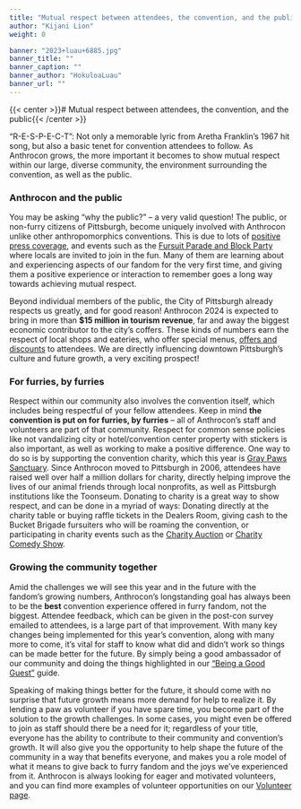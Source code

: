 ```yaml
---
title: "Mutual respect between attendees, the convention, and the public"
author: "Kijani Lion"
weight: 0

banner: "2023+luau+6885.jpg"
banner_title: ""
banner_caption: ""
banner_author: "HokuloaLuau"
banner_url: ""
---
```


{{< center >}}# Mutual respect between attendees, the convention, and the public{{< /center >}}

“R-E-S-P-E-C-T”: Not only a memorable lyric from Aretha Franklin’s 1967 hit song, but also a basic tenet for convention attendees to follow. As Anthrocon grows, the more important it becomes to show mutual respect within our large, diverse community, the environment surrounding the convention, as well as the public.

### Anthrocon and the public

You may be asking “why the public?” – a very valid question! The public, or non-furry citizens of Pittsburgh, become uniquely involved with Anthrocon unlike other anthropomorphics conventions. This is due to lots of [positive press coverage](https://www.visitpittsburgh.com/pittsburgh-anthrocon/), and events such as the [Fursuit Parade and Block Party](https://www.anthrocon.org/parade-block-party) where locals are invited to join in the fun. Many of them are learning about and experiencing aspects of our fandom for the very first time, and giving them a positive experience or interaction to remember goes a long way towards achieving mutual respect.

Beyond individual members of the public, the City of Pittsburgh already respects us greatly, and for good reason! Anthrocon 2024 is expected to bring in more than **$15 million in tourism revenue**, far and away the biggest economic contributor to the city’s coffers. These kinds of numbers earn the respect of local shops and eateries, who offer special menus, [offers and discounts](https://www.anthrocon.org/2024-deals-and-offers) to attendees. We are directly influencing downtown Pittsburgh’s culture and future growth, a very exciting prospect!

### For furries, by furries

Respect within our community also involves the convention itself, which includes being respectful of your fellow attendees. Keep in mind **the convention is put on for furries, by furries** – all of Anthrocon’s staff and volunteers are part of that community. Respect for common sense policies like not vandalizing city or hotel/convention center property with stickers is also important, as well as working to make a positive difference. One way to do so is by supporting the convention charity, which this year is [Gray Paws Sanctuary](https://www.anthrocon.org/charity). Since Anthrocon moved to Pittsburgh in 2006, attendees have raised well over half a million dollars for charity, directly helping improve the lives of our animal friends through local nonprofits, as well as Pittsburgh institutions like the Toonseum. Donating to charity is a great way to show respect, and can be done in a myriad of ways: Donating directly at the charity table or buying raffle tickets in the Dealers Room, giving cash to the Bucket Brigade fursuiters who will be roaming the convention, or participating in charity events such as the [Charity Auction](https://anthrocon.sched.com/event/1eOZh/charity-auction) or [Charity Comedy Show](https://anthrocon.sched.com/event/1eOQt/anthrocons-annual-charity-comedy-show).

### Growing the community together

Amid the challenges we will see this year and in the future with the fandom’s growing numbers, Anthrocon’s longstanding goal has always been to be the **best** convention experience offered in furry fandom, not the biggest. Attendee feedback, which can be given in the post-con survey emailed to attendees, is a large part of that improvement. With many key changes being implemented for this year’s convention, along with many more to come, it’s vital for staff to know what did and didn’t work so things can be made better for the future. By simply being a good ambassador of our community and doing the things highlighted in our [“Being a Good Guest”](https://www.anthrocon.org/guides/being-a-good-guest-at-a-convention) guide.

Speaking of making things better for the future, it should come with no surprise that future growth means more demand for help to realize it. By lending a paw as volunteer if you have spare time, you become part of the solution to the growth challenges. In some cases, you might even be offered to join as staff should there be a need for it; regardless of your title, everyone has the ability to contribute to their community and convention’s growth. It will also give you the opportunity to help shape the future of the community in a way that benefits everyone, and makes you a role model of what it means to give back to furry fandom and the joys we’ve experienced from it. Anthrocon is always looking for eager and motivated volunteers, and you can find more examples of volunteer opportunities on our [Volunteer page](/volunteer).

